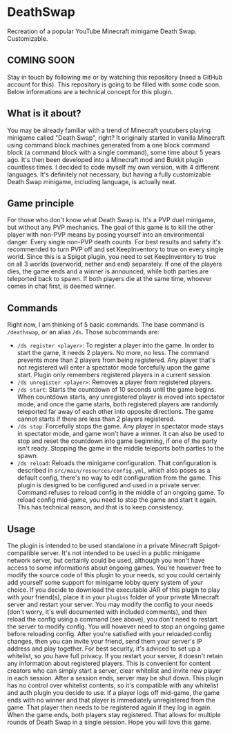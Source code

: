 # DeathSwap
Recreation of a popular YouTube Minecraft minigame Death Swap. Customizable.

## COMING SOON
Stay in touch by following me or by watching this repository (need a GitHub account for this). This repository is going to be filled with some code soon. Below informations are a technical concept for this plugin.

## What is it about?
You may be already familiar with a trend of Minecraft youtubers playing minigame called "Death Swap", right? It originally started in vanilla Minecraft using command block machines generated from a one block command block (a command block with a single command), some time about 5 years ago. It's then been developed into a Minecraft mod and Bukkit plugin countless times. I decided to code myself my own version, with 4 different languages. It's definitely not necessary, but having a fully customizable Death Swap minigame, including language, is actually neat.

## Game principle
For those who don't know what Death Swap is. It's a PVP duel minigame, but without any PVP mechanics. The goal of this game is to kill the other player with non-PVP means by posing yourself into an environmental danger. Every single non-PVP death counts. For best results and safety it's recommended to turn PVP off and set KeepInventory to true on every single world. Since this is a Spigot plugin, you need to set KeepInventory to true on all 3 worlds (overworld, nether and end) separately. If one of the players dies, the game ends and a winner is announced, while both parties are teleported back to spawn. If both players die at the same time, whoever comes in chat first, is deemed winner.

## Commands
Right now, I am thinking of 5 basic commands. The base command is `/deathswap`, or an alias `/ds`. Those subcommands are:
- `/ds register <player>`: To register a player into the game. In order to start the game, it needs 2 players. No more, no less. The command prevents more than 2 players from being registered. Any player that's not registered will enter a spectator mode forcefully upon the game start. Plugin only remembers registered players in a current session.
- `/ds unregister <player>`: Removes a player from registered players.
- `/ds start`: Starts the countdown of 10 seconds until the game begins. When countdown starts, any unregistered player is moved into spectator mode, and once the game starts, both registered players are randomly teleported far away of each other into opposite directions. The game cannot starts if there are less than 2 players registered.
- `/ds stop`: Forcefully stops the game. Any player in spectator mode stays in spectator mode, and game won't have a winner. It can also be used to stop and reset the countdown into game beginning, if one of the party isn't ready. Stopping the game in the middle teleports both parties to the spawn.
- `/ds reload`: Reloads the minigame configuration. That configuration is described in `src/main/resources/config.yml`, which also poses as a default config, there's no way to edit configuration from the game. This plugin is designed to be configured and used in a private server. Command refuses to reload config in the middle of an ongoing game. To reload config mid-game, you need to stop the game and start it again. This has technical reason, and that is to keep consistency.

## Usage
The plugin is intended to be used standalone in a private Minecraft Spigot-compatible server. It's not intended to be used in a public minigame network server, but certainly could be used, although you won't have access to some informations about ongoing games. You're however free to modify the source code of this plugin to your needs, so you could certainly add yourself some support for minigame lobby query system of your choice. If you decide to download the executable JAR of this plugin to play with your friend(s), place it in your `plugins` folder of your private Minecraft server and restart your server. You may modify the config to your needs (don't worry, it's well documented with included comments), and then reload the config using a command (see above), you don't need to restart the server to modify config. You will however need to stop an ongoing game before reloading config. After you're satisfied with your reloaded config changes, then you can invite your friend, send them your server's IP address and play together. For best security, it's adviced to set up a whitelist, so you have full privacy. If you restart your server, it doesn't retain any information about registered players. This is convenient for content creators who can simply start a server, clear whitelist and invite new player in each session. After a session ends, server may be shut down. This plugin has no control over whitelist contents, so it's compatible with any whitelist and auth plugin you decide to use. If a player logs off mid-game, the game ends with no winner and that player is immediately unregistered from the game. That player then needs to be registered again if they log in again. When the game ends, both players stay registered. That allows for multiple rounds of Death Swap in a single session. Hope you will love this game.
